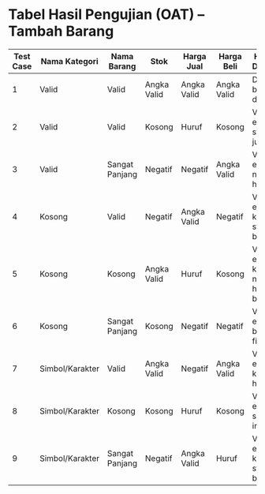 # Tabel Hasil Pengujian (OAT) – Tambah Barang #

| Test Case | Nama Kategori    | Nama Barang     | Stok         | Harga Jual     | Harga Beli     | Hasil yang Diharapkan                              | Hasil Aktual          | Status     |
|-----------|------------------|------------------|--------------|----------------|----------------|----------------------------------------------------|------------------------|------------|
| 1         | Valid            | Valid            | Angka Valid  | Angka Valid    | Angka Valid    | Data berhasil disimpan                             | Sesuai                 | ✅ Lulus    |
| 2         | Valid            | Valid            | Kosong       | Huruf          | Kosong         | Validasi error pada stok, harga jual & beli        | Muncul error           | ✅ Lulus    |
| 3         | Valid            | Sangat Panjang   | Negatif      | Negatif        | Angka Valid    | Validasi error pada nama, stok, harga jual         | Muncul error           | ✅ Lulus    |
| 4         | Kosong           | Valid            | Negatif      | Angka Valid    | Negatif        | Validasi error pada kategori, stok, harga beli     | Muncul error           | ✅ Lulus    |
| 5         | Kosong           | Kosong           | Angka Valid  | Huruf          | Kosong         | Validasi error pada kategori, nama, harga jual & beli | Muncul error        | ✅ Lulus    |
| 6         | Kosong           | Sangat Panjang   | Kosong       | Negatif        | Negatif        | Validasi error banyak field                        | Muncul error           | ✅ Lulus    |
| 7         | Simbol/Karakter  | Valid            | Angka Valid  | Negatif        | Angka Valid    | Validasi error pada kategori & harga jual          | Muncul error           | ✅ Lulus    |
| 8         | Simbol/Karakter  | Kosong           | Kosong       | Huruf          | Kosong         | Validasi error semua input                         | Muncul error           | ✅ Lulus    |
| 9         | Simbol/Karakter  | Sangat Panjang   | Negatif      | Angka Valid    | Huruf          | Validasi error pada kategori, stok, harga beli     | Muncul error           | ✅ Lulus    |

